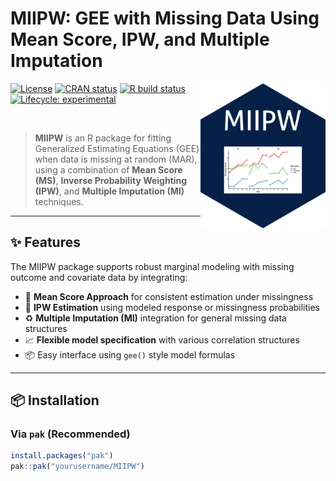 # MIIPW: GEE with Missing Data Using Mean Score, IPW, and Multiple Imputation
<img src="man/figures/MIIPWlogo.png" align="right" alt="MIIPW logo" width="200">

<!-- badges: start -->

[![License](https://img.shields.io/badge/license-GPL--3-blue.svg)](https://www.gnu.org/licenses/gpl-3.0.html)
[![CRAN status](https://www.r-pkg.org/badges/version/MIIPW)](https://CRAN.R-project.org/package=MIIPW)
[![R build status](https://github.com/yourusername/MIIPW/actions/workflows/R-CMD-check.yaml/badge.svg)](https://github.com/yourusername/MIIPW/actions)
[![Lifecycle: experimental](https://img.shields.io/badge/lifecycle-experimental-orange.svg)](https://lifecycle.r-lib.org/articles/stages.html#experimental)

<!-- badges: end -->

<br/>

> **MIIPW** is an R package for fitting Generalized Estimating Equations (GEE) when data is missing at random (MAR), using a combination of **Mean Score (MS)**, **Inverse Probability Weighting (IPW)**, and **Multiple Imputation (MI)** techniques.

---

## ✨ Features

The MIIPW package supports robust marginal modeling with missing outcome and covariate data by integrating:

- 📌 **Mean Score Approach** for consistent estimation under missingness
- 🧮 **IPW Estimation** using modeled response or missingness probabilities
- ♻️ **Multiple Imputation (MI)** integration for general missing data structures
- 📈 **Flexible model specification** with various correlation structures
- 📦 Easy interface using `gee()` style model formulas

---

## 📦 Installation

### Via `pak` (Recommended)

```r
install.packages("pak")
pak::pak("yourusername/MIIPW")
